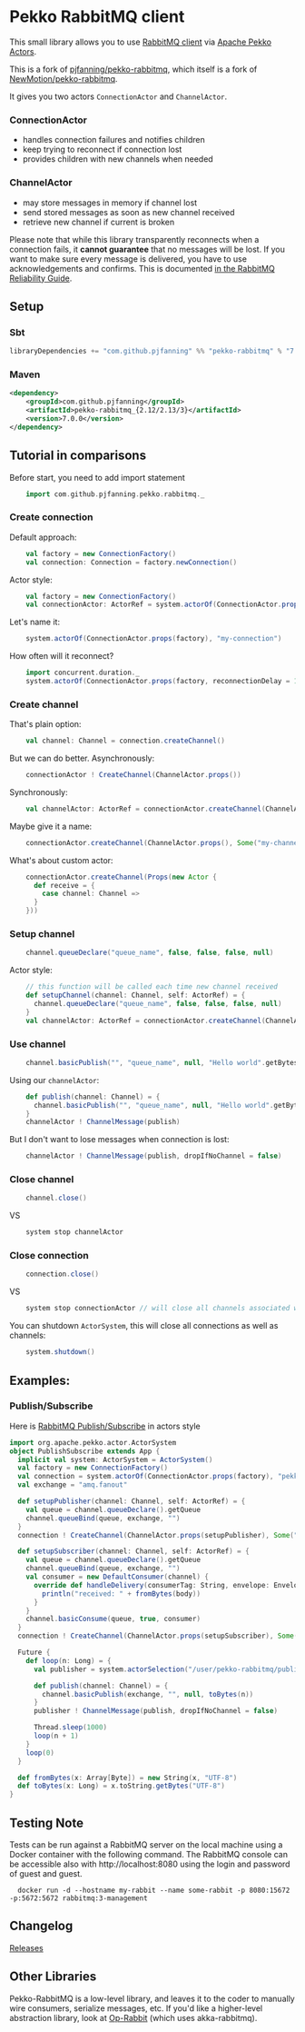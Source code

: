 # Pekko RabbitMQ client

This small library allows you to use [RabbitMQ client](https://www.rabbitmq.com/java-client.html) via [Apache Pekko Actors](https://pekko.apache.org).

This is a fork of [pjfanning/pekko-rabbitmq](https://github.com/pjfanning/pekko-rabbitmq), which itself is a fork of
[NewMotion/pekko-rabbitmq](https://github.com/NewMotion/pekko-rabbitmq).

It gives you two actors `ConnectionActor` and `ChannelActor`.

### ConnectionActor
* handles connection failures and notifies children
* keep trying to reconnect if connection lost
* provides children with new channels when needed

### ChannelActor
* may store messages in memory if channel lost
* send stored messages as soon as new channel received
* retrieve new channel if current is broken

Please note that while this library transparently reconnects when a connection fails, it **cannot guarantee** that no
messages will be lost. If you want to make sure every message is delivered, you have to use acknowledgements
and confirms. This is documented
[in the RabbitMQ Reliability Guide](https://www.rabbitmq.com/reliability.html#connection-failures). 

## Setup

### Sbt
``` scala
libraryDependencies += "com.github.pjfanning" %% "pekko-rabbitmq" % "7.0.0"
```

### Maven
```xml
<dependency>
    <groupId>com.github.pjfanning</groupId>
    <artifactId>pekko-rabbitmq_{2.12/2.13/3}</artifactId>
    <version>7.0.0</version>
</dependency>
```

## Tutorial in comparisons
Before start, you need to add import statement

```scala
    import com.github.pjfanning.pekko.rabbitmq._
```

### Create connection

Default approach:
```scala
    val factory = new ConnectionFactory()
    val connection: Connection = factory.newConnection()
```

Actor style:
```scala
    val factory = new ConnectionFactory()
    val connectionActor: ActorRef = system.actorOf(ConnectionActor.props(factory))
```

Let's name it:
```scala
    system.actorOf(ConnectionActor.props(factory), "my-connection")
```

How often will it reconnect?
```scala
    import concurrent.duration._
    system.actorOf(ConnectionActor.props(factory, reconnectionDelay = 10.seconds), "my-connection")
```

### Create channel

That's plain option:
```scala
    val channel: Channel = connection.createChannel()
```

But we can do better. Asynchronously:
```scala
    connectionActor ! CreateChannel(ChannelActor.props())
```

Synchronously:
```scala
    val channelActor: ActorRef = connectionActor.createChannel(ChannelActor.props())
```

Maybe give it a name:
```scala
    connectionActor.createChannel(ChannelActor.props(), Some("my-channel"))
```

What's about custom actor:
```scala
    connectionActor.createChannel(Props(new Actor {
      def receive = {
        case channel: Channel =>
      }
    }))
```

### Setup channel
```scala
    channel.queueDeclare("queue_name", false, false, false, null)
```

Actor style:
```scala
    // this function will be called each time new channel received
    def setupChannel(channel: Channel, self: ActorRef) = {
      channel.queueDeclare("queue_name", false, false, false, null)
    }
    val channelActor: ActorRef = connectionActor.createChannel(ChannelActor.props(setupChannel))
```

### Use channel
```scala
    channel.basicPublish("", "queue_name", null, "Hello world".getBytes)
```

Using our `channelActor`:
```scala
    def publish(channel: Channel) = {
      channel.basicPublish("", "queue_name", null, "Hello world".getBytes)
    }
    channelActor ! ChannelMessage(publish)
```

But I don't want to lose messages when connection is lost:
```scala
    channelActor ! ChannelMessage(publish, dropIfNoChannel = false)
```

### Close channel
```scala
    channel.close()
```
VS
```scala
    system stop channelActor
```

### Close connection

```scala
    connection.close()
```
VS
```scala
    system stop connectionActor // will close all channels associated with this connection
```

You can shutdown `ActorSystem`, this will close all connections as well as channels:
```scala
    system.shutdown()
```

## Examples:

### Publish/Subscribe

Here is [RabbitMQ Publish/Subscribe](http://www.rabbitmq.com/tutorials/tutorial-three-java.html) in actors style

```scala
import org.apache.pekko.actor.ActorSystem
object PublishSubscribe extends App {
  implicit val system: ActorSystem = ActorSystem()
  val factory = new ConnectionFactory()
  val connection = system.actorOf(ConnectionActor.props(factory), "pekko-rabbitmq")
  val exchange = "amq.fanout"

  def setupPublisher(channel: Channel, self: ActorRef) = {
    val queue = channel.queueDeclare().getQueue
    channel.queueBind(queue, exchange, "")
  }
  connection ! CreateChannel(ChannelActor.props(setupPublisher), Some("publisher"))

  def setupSubscriber(channel: Channel, self: ActorRef) = {
    val queue = channel.queueDeclare().getQueue
    channel.queueBind(queue, exchange, "")
    val consumer = new DefaultConsumer(channel) {
      override def handleDelivery(consumerTag: String, envelope: Envelope, properties: BasicProperties, body: Array[Byte]): Unit = {
        println("received: " + fromBytes(body))
      }
    }
    channel.basicConsume(queue, true, consumer)
  }
  connection ! CreateChannel(ChannelActor.props(setupSubscriber), Some("subscriber"))

  Future {
    def loop(n: Long) = {
      val publisher = system.actorSelection("/user/pekko-rabbitmq/publisher")

      def publish(channel: Channel) = {
        channel.basicPublish(exchange, "", null, toBytes(n))
      }
      publisher ! ChannelMessage(publish, dropIfNoChannel = false)

      Thread.sleep(1000)
      loop(n + 1)
    }
    loop(0)
  }

  def fromBytes(x: Array[Byte]) = new String(x, "UTF-8")
  def toBytes(x: Long) = x.toString.getBytes("UTF-8")
}
```
## Testing Note

Tests can be run against a RabbitMQ server on the local machine using a Docker container with 
the following command. The RabbitMQ console can be accessible also with http://localhost:8080
using the login and password of guest and guest. 

      docker run -d --hostname my-rabbit --name some-rabbit -p 8080:15672 -p:5672:5672 rabbitmq:3-management

## Changelog

[Releases](https://github.com/pjfanning/pekko-rabbitmq/releases)

## Other Libraries

Pekko-RabbitMQ is a low-level library, and leaves it to the coder to manually wire consumers, serialize messages, etc. If you'd like a higher-level abstraction library, look at
[Op-Rabbit](https://github.com/pjfanning/op-rabbit.git) (which uses akka-rabbitmq).
